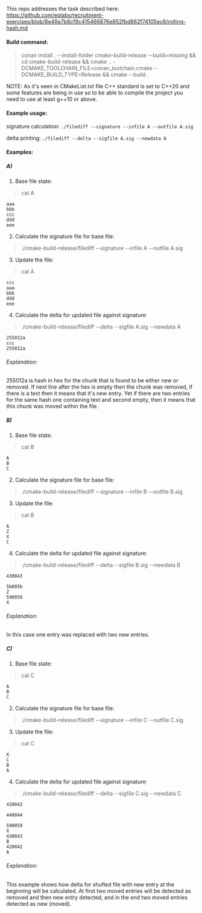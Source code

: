This repo addresses the task described here: https://github.com/eqlabs/recruitment-exercises/blob/8e49a7b8cf9c415466876e852fbd862f74105ec6/rolling-hash.md

#### Build command:
>conan install . --install-folder cmake-build-release --build=missing && cd cmake-build-release && cmake .. -DCMAKE_TOOLCHAIN_FILE=conan_toolchain.cmake -DCMAKE_BUILD_TYPE=Release && cmake --build .

NOTE: As it's seen in CMakeList.txt file C++ standard is set to C++20 and some features are being in use so to be able to compile the project you need to use at least g++10 or above.

#### Example usage:

signature calculation:
`./filediff --signature --infile A --outfile A.sig`

delta printing:
`./filediff --delta --sigfile A.sig --newdata A`

#### Examples:

##### A)
1) Base file state:
>cat A
```
aaa
bbb
ccc
ddd
eee
```
2) Calculate the signature file for base file:
>./cmake-build-release/filediff --signature --infile A --outfile A.sig
3) Update the file:
>cat A
```
ccc
aaa
bbb
ddd
eee
```
4) Calculate the delta for updated file against signature:
>./cmake-build-release/filediff --delta --sigfile A.sig --newdata A
```
255012a
ccc
255012a

```
###### Explanation:
255012a is hash in hex for the chunk that is found to be either new or removed. If next line after the hex is empty then the chunk was removed, if there is a text then it means that it's new entry. Yet if there are two entries for the same hash one containing text and second empty, then it means that this chunk was moved within the file.

##### B)
1) Base file state:
>cat B
```
A
B
C
```
2) Calculate the signature file for base file:
>./cmake-build-release/filediff --signature --infile B --outfile B.sig
3) Update the file:
>cat B
```
A
Z
X
C
```
4) Calculate the delta for updated file against signature:
>./cmake-build-release/filediff --delta --sigfile B.sig --newdata B
```
430043

5b005b
Z
590059
X
```
###### Explanation:
In this case one entry was replaced with two new entries.

##### C)
1) Base file state:
>cat C
```
A
B
C
```
2) Calculate the signature file for base file:
>./cmake-build-release/filediff --signature --infile C --outfile C.sig
3) Update the file:
>cat C
```
X
C
B
A
```
4) Calculate the delta for updated file against signature:
>./cmake-build-release/filediff --delta --sigfile C.sig --newdata C
```
420042

440044

590059
X
430043
B
420042
A
```
###### Explanation:
This example shows how delta for shufled file with new entry at the beginning will be calculated. At first two moved entries will be detected as removed and then new entry detected, and in the end two moved entries detected as new (moved).
